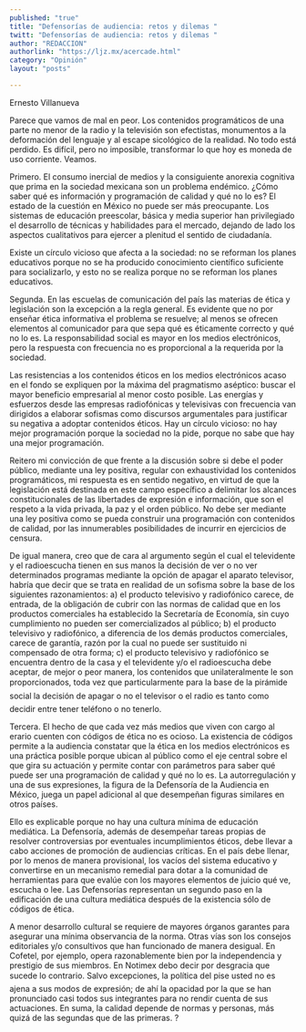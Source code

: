 ```yaml
---
published: "true"
title: "Defensorías de audiencia: retos y dilemas "
twitt: "Defensorías de audiencia: retos y dilemas "
author: "REDACCION"
authorlink: "https://ljz.mx/acercade.html"
category: "Opinión"
layout: "posts"

---
```



  Ernesto Villanueva



Parece que vamos de mal en peor. Los contenidos programáticos de una parte no menor de la radio y la televisión son efectistas, monumentos a la deformación del lenguaje y al escape sicológico de la realidad. No todo está perdido. Es difícil, pero no imposible, transformar lo que hoy es moneda de uso corriente. Veamos.  

  Primero. El consumo inercial de medios y la consiguiente anorexia cognitiva que prima en la sociedad mexicana son un problema endémico. ¿Cómo saber qué es información y programación de calidad y qué no lo es? El estado de la cuestión en México no puede ser más preocupante. Los sistemas de educación preescolar, básica y media superior han privilegiado el desarrollo de técnicas y habilidades para el mercado, dejando de lado los aspectos cualitativos para ejercer a plenitud el sentido de ciudadanía.



  Existe un círculo vicioso que afecta a la sociedad: no se reforman los planes educativos porque no se ha producido conocimiento científico suficiente para socializarlo, y esto no se realiza porque no se reforman los planes educativos.



  Segunda. En las escuelas de comunicación del país las materias de ética y legislación son la excepción a la regla general. Es evidente que no por enseñar ética informativa el problema se resuelve; al menos se ofrecen elementos al comunicador para que sepa qué es éticamente correcto y qué no lo es. La responsabilidad social es mayor en los medios electrónicos, pero la respuesta con frecuencia no es proporcional a la requerida por la sociedad.



  Las resistencias a los contenidos éticos en los medios electrónicos acaso en el fondo se expliquen por la máxima del pragmatismo aséptico: buscar el mayor beneficio empresarial al menor costo posible. Las energías y esfuerzos desde las empresas radiofónicas y televisivas con frecuencia van dirigidos a elaborar sofismas como discursos argumentales para justificar su negativa a adoptar contenidos éticos. Hay un círculo vicioso: no hay mejor programación porque la sociedad no la pide, porque no sabe que hay una mejor programación.



  Reitero mi convicción de que frente a la discusión sobre si debe el poder público, mediante una ley positiva, regular con exhaustividad los contenidos programáticos, mi respuesta es en sentido negativo, en virtud de que la legislación está destinada en este campo específico a delimitar los alcances constitucionales de las libertades de expresión e información, que son el respeto a la vida privada, la paz y el orden público. No debe ser mediante una ley positiva como se pueda construir una programación con contenidos de calidad, por las innumerables posibilidades de incurrir en ejercicios de censura.



  De igual manera, creo que de cara al argumento según el cual el televidente y el radioescucha tienen en sus manos la decisión de ver o no ver determinados programas mediante la opción de apagar el aparato televisor, habría que decir que se trata en realidad de un sofisma sobre la base de los siguientes razonamientos: a) el producto televisivo y radiofónico carece, de entrada, de la obligación de cubrir con las normas de calidad que en los productos comerciales ha establecido la Secretaría de Economía, sin cuyo cumplimiento no pueden ser comercializados al público; b) el producto televisivo y radiofónico, a diferencia de los demás productos comerciales, carece de garantía, razón por la cual no puede ser sustituido ni compensado de otra forma; c) el producto televisivo y radiofónico se encuentra dentro de la casa y el televidente y/o el radioescucha debe aceptar, de mejor o peor manera, los contenidos que unilateralmente le son proporcionados, toda vez que particularmente para la base de la pirámide social la decisión de apagar o no el televisor o el radio es tanto como decidir entre tener teléfono o no tenerlo.



  Tercera. El hecho de que cada vez más medios que viven con cargo al erario cuenten con códigos de ética no es ocioso. La existencia de códigos permite a la audiencia constatar que la ética en los medios electrónicos es una práctica posible porque ubican al público como el eje central sobre el que gira su actuación y permite contar con parámetros para saber qué puede ser una programación de calidad y qué no lo es. La autorregulación y una de sus expresiones, la figura de la Defensoría de la Audiencia en México, juega un papel adicional al que desempeñan figuras similares en otros países.



  Ello es explicable porque no hay una cultura mínima de educación mediática. La Defensoría, además de desempeñar tareas propias de resolver controversias por eventuales incumplimientos éticos, debe llevar a cabo acciones de promoción de audiencias críticas. En el país debe llenar, por lo menos de manera provisional, los vacíos del sistema educativo y convertirse en un mecanismo remedial para dotar a la comunidad de herramientas para que evalúe con los mayores elementos de juicio qué ve, escucha o lee. Las Defensorías representan un segundo paso en la edificación de una cultura mediática después de la existencia sólo de códigos de ética.



  A menor desarrollo cultural se requiere de mayores órganos garantes para asegurar una mínima observancia de la norma. Otras vías son los consejos editoriales y/o consultivos que han funcionado de manera desigual. En Cofetel, por ejemplo, opera razonablemente bien por la independencia y prestigio de sus miembros. En Notimex debo decir por desgracia que sucede lo contrario. Salvo excepciones, la política del pise usted no es ajena a sus modos de expresión; de ahí la opacidad por la que se han pronunciado casi todos sus integrantes para no rendir cuenta de sus actuaciones. En suma, la calidad depende de normas y personas, más quizá de las segundas que de las primeras. ?

